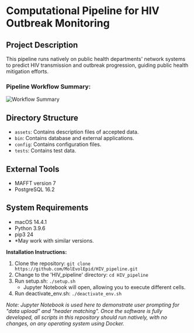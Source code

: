 # Computational Pipeline for HIV Outbreak Monitoring

## Project Description
This pipeline runs natively on public health departments' network systems to predict HIV transmission and outbreak progression, guiding public health mitigation efforts.

### Pipeline Workflow Summary:
![Workflow Summary](pipline_workflow.png)
## Directory Structure
- `assets`: Contains description files of accepted data.
- `bin`: Contains database and external applications.
- `config`: Contains configuration files.
- `tests`: Contains test data.

## External Tools
- MAFFT version 7
- PostgreSQL 16.2

## System Requirements
- macOS 14.4.1 
- Python 3.9.6
- pip3 24
- *May work with similar versions.

**Installation Instructions:**

1. Clone the repository: `git clone https://github.com/MolEvolEpid/HIV_pipeline.git`
2. Change to the 'HIV_pipeline' directory: `cd HIV_pipeline`
3. Run setup.sh: `./setup.sh`
   - Jupyter Notebook will open, allowing you to execute different cells.
4. Run deactivate_env.sh: `./deactivate_env.sh`

*Note: Jupyter Notebook is used here to demonstrate user prompting for "data upload" and "header matching". Once the software is fully developed, all scripts in this repository should run natively, with no changes, on any operating system using Docker.*